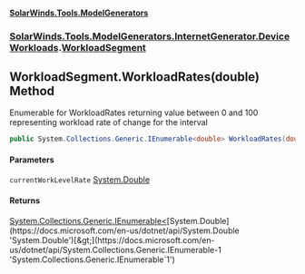 #### [SolarWinds.Tools.ModelGenerators](index.md 'index')
### [SolarWinds.Tools.ModelGenerators.InternetGenerator.DeviceWorkloads](index.md#SolarWinds.Tools.ModelGenerators.InternetGenerator.DeviceWorkloads 'SolarWinds.Tools.ModelGenerators.InternetGenerator.DeviceWorkloads').[WorkloadSegment](WorkloadSegment.md 'SolarWinds.Tools.ModelGenerators.InternetGenerator.DeviceWorkloads.WorkloadSegment')

## WorkloadSegment.WorkloadRates(double) Method

Enumerable for WorkloadRates returning value between 0 and 100 representing workload rate of change for the interval

```csharp
public System.Collections.Generic.IEnumerable<double> WorkloadRates(double currentWorkLevelRate);
```
#### Parameters

<a name='SolarWinds.Tools.ModelGenerators.InternetGenerator.DeviceWorkloads.WorkloadSegment.WorkloadRates(double).currentWorkLevelRate'></a>

`currentWorkLevelRate` [System.Double](https://docs.microsoft.com/en-us/dotnet/api/System.Double 'System.Double')

#### Returns
[System.Collections.Generic.IEnumerable&lt;](https://docs.microsoft.com/en-us/dotnet/api/System.Collections.Generic.IEnumerable-1 'System.Collections.Generic.IEnumerable`1')[System.Double](https://docs.microsoft.com/en-us/dotnet/api/System.Double 'System.Double')[&gt;](https://docs.microsoft.com/en-us/dotnet/api/System.Collections.Generic.IEnumerable-1 'System.Collections.Generic.IEnumerable`1')